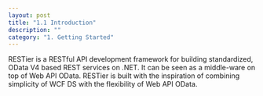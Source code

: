 ```yaml
---
layout: post
title: "1.1 Introduction"
description: ""
category: "1. Getting Started"
---
```


RESTier is a RESTful API development framework for building standardized, OData V4 based REST services on .NET. It can be seen as a middle-ware on top of Web API OData.  RESTier is built with the inspiration of combining simplicity of WCF DS with the flexibility of Web API OData.